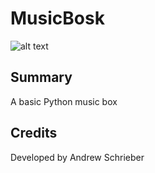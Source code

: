 # MusicBosk

![alt text](https://upload.wikimedia.org/wikipedia/commons/8/8d/Bmusique_det.jpg)

## Summary

A basic Python music box

## Credits

Developed by Andrew Schrieber
